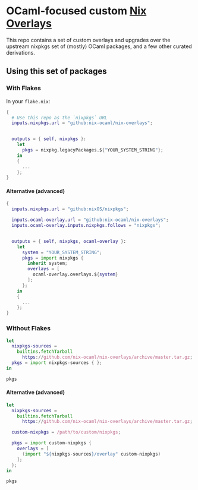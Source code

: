 # OCaml-focused custom [Nix Overlays](https://nixos.wiki/wiki/Overlays)

This repo contains a set of custom overlays and upgrades over the upstream
nixpkgs set of (mostly) OCaml packages, and a few other curated derivations.

## Using this set of packages

### With Flakes

In your `flake.nix`:

```nix
{
  # Use this repo as the `nixpkgs` URL
  inputs.nixpkgs.url = "github:nix-ocaml/nix-overlays";


  outputs = { self, nixpkgs }:
    let
      pkgs = nixpkg.legacyPackages.${"YOUR_SYSTEM_STRING"};
    in
    {
      ...
    };
}
```

#### Alternative (advanced)

```nix
{
  inputs.nixpkgs.url = "github:nixOS/nixpkgs";

  inputs.ocaml-overlay.url = "github:nix-ocaml/nix-overlays";
  inputs.ocaml-overlay.inputs.nixpkgs.follows = "nixpkgs";


  outputs = { self, nixpkgs, ocaml-overlay }:
    let
      system = "YOUR_SYSTEM_STRING";
      pkgs = import nixpkgs {
        inherit system;
        overlays = [
          ocaml-overlay.overlays.${system}
        ];
      };
    in
    {
      ...
    };
}
```

### Without Flakes

```nix
let
  nixpkgs-sources =
    builtins.fetchTarball
      https://github.com/nix-ocaml/nix-overlays/archive/master.tar.gz;
  pkgs = import nixpkgs-sources { };
in

pkgs
```

#### Alternative (advanced)

```nix
let
  nixpkgs-sources =
    builtins.fetchTarball
      https://github.com/nix-ocaml/nix-overlays/archive/master.tar.gz;

  custom-nixpkgs = /path/to/custom/nixpkgs;

  pkgs = import custom-nixpkgs {
    overlays = [
      (import "${nixpkgs-sources}/overlay" custom-nixpkgs)
    ];
  };
in

pkgs
```

